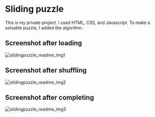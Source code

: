 # Sliding puzzle
This is my private project. I used HTML, CSS, and Javascript. To make a solvable puzzle, I added the algorithm.

## Screenshot after loading
![slidingpuzzle_readme_img1](https://user-images.githubusercontent.com/24946941/34901880-ab744648-f7c5-11e7-83a3-695969431ed1.PNG)

## Screenshot after shuffling
![slidingpuzzle_readme_img2](https://user-images.githubusercontent.com/24946941/34902025-06f89c56-f7c8-11e7-81b0-5554c7d66e7c.PNG)

## Screenshot after completing
![slidingpuzzle_readme_img3](https://user-images.githubusercontent.com/24946941/34902032-1bc911c4-f7c8-11e7-8ee2-bf5a68fb49a7.PNG)



